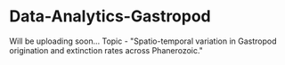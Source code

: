 # Data-Analytics-Gastropod
Will be uploading soon...
Topic - "Spatio-temporal variation in Gastropod origination and extinction rates across Phanerozoic."
